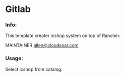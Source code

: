 # Gitlab


### Info:

 This template creater icshop system on top of Rancher. 
 
 MAINTAINER allen@cloudsoar.com
 
### Usage:

 Select icshop from catalog. 
 
 

